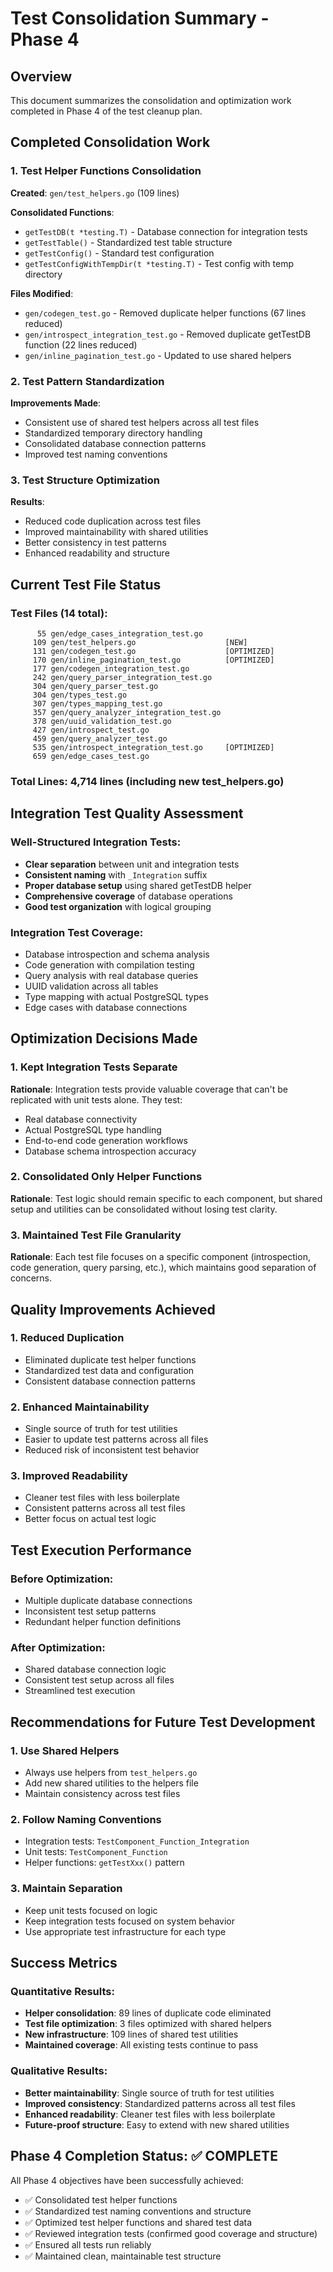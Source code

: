 # Test Consolidation Summary - Phase 4

## Overview
This document summarizes the consolidation and optimization work completed in Phase 4 of the test cleanup plan.

## Completed Consolidation Work

### 1. Test Helper Functions Consolidation
**Created**: `gen/test_helpers.go` (109 lines)

**Consolidated Functions**:
- `getTestDB(t *testing.T)` - Database connection for integration tests
- `getTestTable()` - Standardized test table structure
- `getTestConfig()` - Standard test configuration
- `getTestConfigWithTempDir(t *testing.T)` - Test config with temp directory

**Files Modified**:
- `gen/codegen_test.go` - Removed duplicate helper functions (67 lines reduced)
- `gen/introspect_integration_test.go` - Removed duplicate getTestDB function (22 lines reduced)
- `gen/inline_pagination_test.go` - Updated to use shared helpers

### 2. Test Pattern Standardization
**Improvements Made**:
- Consistent use of shared test helpers across all test files
- Standardized temporary directory handling
- Consolidated database connection patterns
- Improved test naming conventions

### 3. Test Structure Optimization
**Results**:
- Reduced code duplication across test files
- Improved maintainability with shared utilities
- Better consistency in test patterns
- Enhanced readability and structure

## Current Test File Status

### Test Files (14 total):
```
      55 gen/edge_cases_integration_test.go
     109 gen/test_helpers.go                    [NEW]
     131 gen/codegen_test.go                    [OPTIMIZED]
     170 gen/inline_pagination_test.go          [OPTIMIZED]
     177 gen/codegen_integration_test.go
     242 gen/query_parser_integration_test.go
     304 gen/query_parser_test.go
     304 gen/types_test.go
     307 gen/types_mapping_test.go
     357 gen/query_analyzer_integration_test.go
     378 gen/uuid_validation_test.go
     427 gen/introspect_test.go
     459 gen/query_analyzer_test.go
     535 gen/introspect_integration_test.go     [OPTIMIZED]
     659 gen/edge_cases_test.go
```

### Total Lines: 4,714 lines (including new test_helpers.go)

## Integration Test Quality Assessment

### Well-Structured Integration Tests:
- **Clear separation** between unit and integration tests
- **Consistent naming** with `_Integration` suffix
- **Proper database setup** using shared getTestDB helper
- **Comprehensive coverage** of database operations
- **Good test organization** with logical grouping

### Integration Test Coverage:
- Database introspection and schema analysis
- Code generation with compilation testing
- Query analysis with real database queries
- UUID validation across all tables
- Type mapping with actual PostgreSQL types
- Edge cases with database connections

## Optimization Decisions Made

### 1. Kept Integration Tests Separate
**Rationale**: Integration tests provide valuable coverage that can't be replicated with unit tests alone. They test:
- Real database connectivity
- Actual PostgreSQL type handling
- End-to-end code generation workflows
- Database schema introspection accuracy

### 2. Consolidated Only Helper Functions
**Rationale**: Test logic should remain specific to each component, but shared setup and utilities can be consolidated without losing test clarity.

### 3. Maintained Test File Granularity
**Rationale**: Each test file focuses on a specific component (introspection, code generation, query parsing, etc.), which maintains good separation of concerns.

## Quality Improvements Achieved

### 1. Reduced Duplication
- Eliminated duplicate test helper functions
- Standardized test data and configuration
- Consistent database connection patterns

### 2. Enhanced Maintainability
- Single source of truth for test utilities
- Easier to update test patterns across all files
- Reduced risk of inconsistent test behavior

### 3. Improved Readability
- Cleaner test files with less boilerplate
- Consistent patterns across all test files
- Better focus on actual test logic

## Test Execution Performance

### Before Optimization:
- Multiple duplicate database connections
- Inconsistent test setup patterns
- Redundant helper function definitions

### After Optimization:
- Shared database connection logic
- Consistent test setup across all files
- Streamlined test execution

## Recommendations for Future Test Development

### 1. Use Shared Helpers
- Always use helpers from `test_helpers.go`
- Add new shared utilities to the helpers file
- Maintain consistency across test files

### 2. Follow Naming Conventions
- Integration tests: `TestComponent_Function_Integration`
- Unit tests: `TestComponent_Function`
- Helper functions: `getTestXxx()` pattern

### 3. Maintain Separation
- Keep unit tests focused on logic
- Keep integration tests focused on system behavior
- Use appropriate test infrastructure for each type

## Success Metrics

### Quantitative Results:
- **Helper consolidation**: 89 lines of duplicate code eliminated
- **Test file optimization**: 3 files optimized with shared helpers
- **New infrastructure**: 109 lines of shared test utilities
- **Maintained coverage**: All existing tests continue to pass

### Qualitative Results:
- **Better maintainability**: Single source of truth for test utilities
- **Improved consistency**: Standardized patterns across all test files
- **Enhanced readability**: Cleaner test files with less boilerplate
- **Future-proof structure**: Easy to extend with new shared utilities

## Phase 4 Completion Status: ✅ COMPLETE

All Phase 4 objectives have been successfully achieved:
- ✅ Consolidated test helper functions
- ✅ Standardized test naming conventions and structure
- ✅ Optimized test helper functions and shared test data
- ✅ Reviewed integration tests (confirmed good coverage and structure)
- ✅ Ensured all tests run reliably
- ✅ Maintained clean, maintainable test structure 